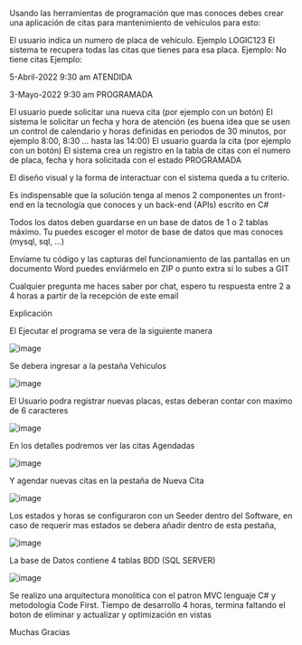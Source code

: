 Usando las herramientas de programación que mas conoces debes crear una aplicación de citas para mantenimiento de vehículos para esto:

El usuario indica un numero de placa de vehículo. Ejemplo LOGIC123
El sistema te recupera todas las citas que tienes para esa placa.
Ejemplo: No tiene citas
Ejemplo:
 
5-Abril-2022 9:30 am ATENDIDA

3-Mayo-2022 9:30 am PROGRAMADA

El usuario puede solicitar una nueva cita (por ejemplo con un botón)
El sistema le solicitar un fecha y hora de atención (es buena idea que se usen un control de calendario y horas definidas en periodos de 30 minutos, por ejemplo 8:00,  8:30 … hasta las 14:00)
El usuario guarda la cita (por ejemplo con un botón)
El sistema crea un registro en la tabla de citas con el numero de placa, fecha y hora solicitada con el estado PROGRAMADA
 

El diseño visual y la forma de interactuar con el sistema queda a tu criterio.

Es indispensable que la solución tenga al menos 2 componentes un front-end en la tecnología que conoces y un back-end (APIs) escrito en C#

 

Todos los datos deben guardarse en un base  de datos de 1 o 2 tablas máximo. Tu puedes escoger el motor de base de datos que mas conoces (mysql, sql, …)

 

Envíame tu código y las capturas del funcionamiento de las pantallas en un documento Word puedes enviármelo en ZIP o punto extra si lo subes a GIT


Cualquier pregunta me haces saber por chat, espero tu respuesta entre 2 a 4 horas a partir de la recepción de este email


Explicación

El Ejecutar el programa se vera de la siguiente manera

![image](https://user-images.githubusercontent.com/52641606/164873366-91d4749d-9d3e-4392-bc8a-4a2f696ba72e.png)

Se debera ingresar a la pestaña Vehiculos

![image](https://user-images.githubusercontent.com/52641606/164873389-967a567e-f80e-468f-9a49-50af484897bd.png)

El Usuario podra registrar nuevas placas, estas deberan contar con maximo de 6 caracteres

![image](https://user-images.githubusercontent.com/52641606/164873406-af794451-6e8c-468d-89dd-36bb845b44d3.png)

En los detalles podremos ver las citas Agendadas

![image](https://user-images.githubusercontent.com/52641606/164873417-6de51d82-a0a2-4e18-996b-8ee1bd6eae89.png)

Y agendar nuevas citas en la pestaña de Nueva Cita

![image](https://user-images.githubusercontent.com/52641606/164873437-9f038ee3-9ff3-4909-b6d9-486e3356bbc3.png)

Los estados y horas se configuraron con un Seeder dentro del Software, en caso de requerir mas estados se debera añadir dentro de esta pestaña,

![image](https://user-images.githubusercontent.com/52641606/164873459-dea5423c-15da-4c77-b8f2-7864b730af82.png)

La base de Datos contiene 4 tablas BDD (SQL SERVER)

![image](https://user-images.githubusercontent.com/52641606/164873502-357a450c-8054-43ed-b28e-19e757c39777.png)


Se realizo una arquitectura monolitica con el patron MVC lenguaje C# y metodologia Code First.
Tiempo de desarrollo 4 horas, termina faltando el boton de eliminar y actualizar y optimización en vistas

Muchas Gracias


